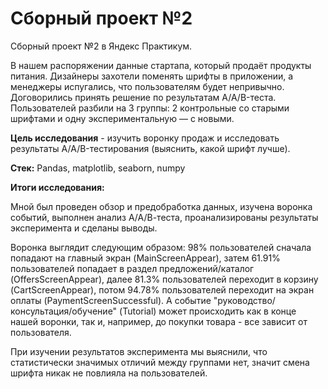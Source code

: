 # Сборный проект №2
Сборный проект №2 в Яндекс Практикум.

В нашем распоряжении данные стартапа, который продаёт продукты питания. Дизайнеры захотели поменять шрифты в приложении, а менеджеры испугались, что пользователям будет непривычно. Договорились принять решение по результатам A/A/B-теста. Пользователей разбили на 3 группы: 2 контрольные со старыми шрифтами и одну экспериментальную — с новыми.

**Цель исследования** - изучить воронку продаж и исследовать результаты A/A/B-тестирования (выяснить, какой шрифт лучше).

**Стек:**
Pandas, matplotlib, seaborn, numpy

**Итоги исследования:**

Мной был проведен обзор и предобработка данных, изучена воронка событий, выполнен анализ А/А/В-теста, проанализированы результаты эксперимента и сделаны выводы. 

Воронка выглядит следующим образом: 98% пользователей сначала попадают на главный экран (MainScreenAppear), затем 61.91% пользователей попадает в раздел предложений/каталог (OffersScreenAppear), далее 81.3% пользователей переходит в корзину (CartScreenAppear), потом 94.78% пользователей переходит на экран оплаты (PaymentScreenSuccessful). А событие "руководство/консультация/обучение" (Tutorial) может происходить как в конце нашей воронки, так и, например, до покупки товара - все зависит от пользователя.

При изучении результатов эксперимента мы выяснили, что статистически значимых отличий между группами нет, значит смена шрифта никак не повлияла на пользователей. 
